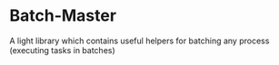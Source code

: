 # Batch-Master
A light library which contains useful helpers for batching any process (executing tasks in batches)
